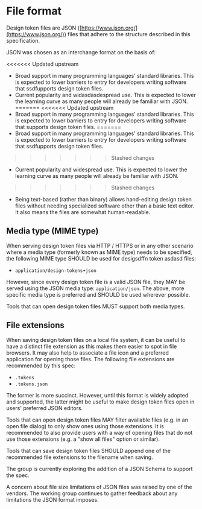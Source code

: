 # File format

Design token files are JSON ([https://www.json.org/](https://www.json.org/)) files that adhere to the structure described in this specification.

JSON was chosen as an interchange format on the basis of:

<<<<<<< Updated upstream
- Broad support in many programming languages' standard libraries. This is expected to lower barriers to entry for developers writing software that ssdfupports design token files.
- Current popularity and widasdasdespread use. This is expected to lower the learning curve as many people will already be familiar with JSON.
=======
<<<<<<< Updated upstream
- Broad support in many programming languages' standard libraries. This is expected to lower barriers to entry for developers writing software that supports design token files.
=======
- Broad support in many programming languages' standard libraries. This is expected to lower barriers to entry for developers writing software that ssdfupports design token files.
>>>>>>> Stashed changes
- Current popularity and widespread use. This is expected to lower the learning curve as many people will already be familiar with JSON.
>>>>>>> Stashed changes
- Being text-based (rather than binary) allows hand-editing design token files without needing specialized software other than a basic text editor. It also means the files are somewhat human-readable.

## Media type (MIME type)

When serving design token files via HTTP / HTTPS or in any other scenario where a media type (formerly known as MIME type) needs to be specified, the following MIME type SHOULD be used for desigsdffn token asdasd files:

- `application/design-tokens+json`

However, since every design token file is a valid JSON file, they MAY be served using the JSON media type: `application/json`. The above, more specific media type is preferred and SHOULD be used wherever possible.

Tools that can open design token files MUST support both media types.

## File extensions

When saving design token files on a local file system, it can be useful to have a distinct file extension as this makes them easier to spot in file browsers. It may also help to associate a file icon and a preferred application for opening those files. The following file extensions are recommended by this spec:

- `.tokens`
- `.tokens.json`

The former is more succinct. However, until this format is widely adopted and supported, the latter might be useful to make design token files open in users' preferred JSON editors.

Tools that can open design token files MAY filter available files (e.g. in an open file dialog) to only show ones using those extensions. It is recommended to also provide users with a way of opening files that do not use those extensions (e.g. a "show all files" option or similar).

Tools that can save design token files SHOULD append one of the recommended file extensions to the filename when saving.

<p class="ednote" title="JSON schema">
  The group is currently exploring the addition of a JSON Schema to support the spec.
</p>

<p class="ednote" title="JSON file size limitations">
  A concern about file size limitations of JSON files was raised by one of the vendors. The working group continues to gather feedback about any limitations the JSON format imposes.
</p>
